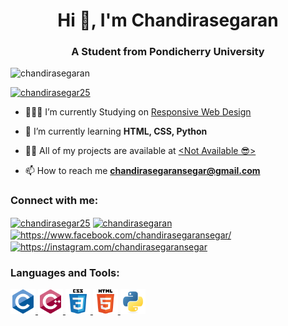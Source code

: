 <h1 align="center">Hi 👋, I'm Chandirasegaran</h1>
<h3 align="center">A Student from Pondicherry University</h3>

<p align="left"> <img src="https://komarev.com/ghpvc/?username=chandirasegaran&label=Profile%20views&color=0e75b6&style=flat" alt="chandirasegaran" /> </p>

<p align="left"> <a href="https://twitter.com/chandirasegar25" target="blank"><img src="https://img.shields.io/twitter/follow/chandirasegar25?logo=twitter&style=for-the-badge" alt="chandirasegar25" /></a> </p>

- 👨🏻‍🎓 I’m currently Studying on [Responsive Web Design](https://www.freecodecamp.org/learn/responsive-web-design/)

- 🌱 I’m currently learning **HTML, CSS, Python**

- 👨‍💻 All of my projects are available at [<Not Available 😎>](<Not Available 😎>)

- 📫 How to reach me **chandirasegaransegar@gmail.com**

<h3 align="left">Connect with me:</h3>
<p align="left">
<a href="https://twitter.com/chandirasegar25" target="blank"><img align="center" src="https://raw.githubusercontent.com/rahuldkjain/github-profile-readme-generator/master/src/images/icons/Social/twitter.svg" alt="chandirasegar25" height="30" width="40" /></a>
<a href="https://codesandbox.com/chandirasegaran" target="blank"><img align="center" src="https://cdn.jsdelivr.net/npm/simple-icons@3.0.1/icons/codesandbox.svg" alt="chandirasegaran" height="30" width="40" /></a>
<a href="https://www.facebook.com/chandirasegaransegar/" target="blank"><img align="center" src="https://raw.githubusercontent.com/rahuldkjain/github-profile-readme-generator/master/src/images/icons/Social/facebook.svg" alt="https://www.facebook.com/chandirasegaransegar/" height="30" width="40" /></a>
<a href="https://instagram.com/chandirasegaransegar" target="blank"><img align="center" src="https://raw.githubusercontent.com/rahuldkjain/github-profile-readme-generator/master/src/images/icons/Social/instagram.svg" alt="https://instagram.com/chandirasegaransegar" height="30" width="40" /></a>
</p>

<h3 align="left">Languages and Tools:</h3>
<p align="left"> <a href="https://www.cprogramming.com/" target="_blank"> <img src="https://raw.githubusercontent.com/devicons/devicon/master/icons/c/c-original.svg" alt="c" width="40" height="40"/> </a> <a href="https://www.w3schools.com/cpp/" target="_blank"> <img src="https://raw.githubusercontent.com/devicons/devicon/master/icons/cplusplus/cplusplus-original.svg" alt="cplusplus" width="40" height="40"/> </a> <a href="https://www.w3schools.com/css/" target="_blank"> <img src="https://raw.githubusercontent.com/devicons/devicon/master/icons/css3/css3-original-wordmark.svg" alt="css3" width="40" height="40"/> </a> <a href="https://www.w3.org/html/" target="_blank"> <img src="https://raw.githubusercontent.com/devicons/devicon/master/icons/html5/html5-original-wordmark.svg" alt="html5" width="40" height="40"/> </a> <a href="https://www.python.org" target="_blank"> <img src="https://raw.githubusercontent.com/devicons/devicon/master/icons/python/python-original.svg" alt="python" width="40" height="40"/> </a> </p>


